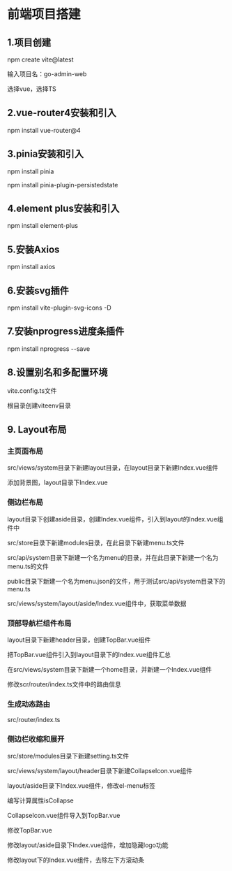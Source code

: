 # 前端项目搭建

## 1.项目创建

npm create vite@latest

输入项目名：go-admin-web

选择vue，选择TS

## 2.vue-router4安装和引入

npm install vue-router@4

## 3.pinia安装和引入

npm install pinia

npm install pinia-plugin-persistedstate

## 4.element plus安装和引入

npm install element-plus

## 5.安装Axios

npm install axios

## 6.安装svg插件

npm install vite-plugin-svg-icons -D

## 7.安装nprogress进度条插件

npm install nprogress --save

## 8.设置别名和多配置环境

vite.config.ts文件

根目录创建viteenv目录

## 9. Layout布局

### 主页面布局

src/views/system目录下新建layout目录，在layout目录下新建Index.vue组件

添加背景图，layout目录下Index.vue

### 侧边栏布局

layout目录下创建aside目录，创建Index.vue组件，引入到layout的Index.vue组件中

src/store目录下新建modules目录，在此目录下新建menu.ts文件

src/api/system目录下新建一个名为menu的目录，并在此目录下新建一个名为menu.ts的文件

public目录下新建一个名为menu.json的文件，用于测试src/api/system目录下的menu.ts

src/views/system/layout/aside/Index.vue组件中，获取菜单数据

### 顶部导航栏组件布局

layout目录下新建header目录，创建TopBar.vue组件

把TopBar.vue组件引入到layout目录下的Index.vue组件汇总

在src/views/system目录下新建一个home目录，并新建一个Index.vue组件

修改scr/router/index.ts文件中的路由信息

### 生成动态路由

src/router/index.ts

### 侧边栏收缩和展开

src/store/modules目录下新建setting.ts文件

src/views/system/layout/header目录下新建CollapseIcon.vue组件

layout/aside目录下Index.vue组件，修改el-menu标签

编写计算属性isCollapse

CollapseIcon.vue组件导入到TopBar.vue

修改TopBar.vue

修改layout/aside目录下Index.vue组件，增加隐藏logo功能

修改layout下的Index.vue组件，去除左下方滚动条
